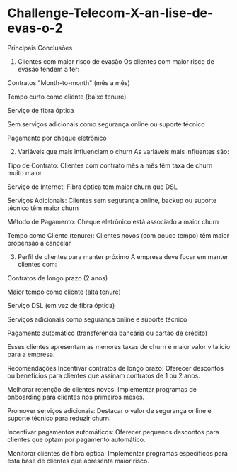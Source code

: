 # Challenge-Telecom-X-an-lise-de-evas-o-2

Principais Conclusões
1. Clientes com maior risco de evasão
Os clientes com maior risco de evasão tendem a ter:

Contratos "Month-to-month" (mês a mês)

Tempo curto como cliente (baixo tenure)

Serviço de fibra óptica

Sem serviços adicionais como segurança online ou suporte técnico

Pagamento por cheque eletrônico

2. Variáveis que mais influenciam o churn
As variáveis mais influentes são:

Tipo de Contrato: Clientes com contrato mês a mês têm taxa de churn muito maior

Serviço de Internet: Fibra óptica tem maior churn que DSL

Serviços Adicionais: Clientes sem segurança online, backup ou suporte técnico têm maior churn

Método de Pagamento: Cheque eletrônico está associado a maior churn

Tempo como Cliente (tenure): Clientes novos (com pouco tempo) têm maior propensão a cancelar

3. Perfil de clientes para manter próximo
A empresa deve focar em manter clientes com:

Contratos de longo prazo (2 anos)

Maior tempo como cliente (alta tenure)

Serviço DSL (em vez de fibra óptica)

Serviços adicionais como segurança online e suporte técnico

Pagamento automático (transferência bancária ou cartão de crédito)

Esses clientes apresentam as menores taxas de churn e maior valor vitalício para a empresa.

Recomendações
Incentivar contratos de longo prazo: Oferecer descontos ou benefícios para clientes que assinam contratos de 1 ou 2 anos.

Melhorar retenção de clientes novos: Implementar programas de onboarding para clientes nos primeiros meses.

Promover serviços adicionais: Destacar o valor de segurança online e suporte técnico para reduzir churn.

Incentivar pagamentos automáticos: Oferecer pequenos descontos para clientes que optam por pagamento automático.

Monitorar clientes de fibra óptica: Implementar programas específicos para esta base de clientes que apresenta maior risco.
